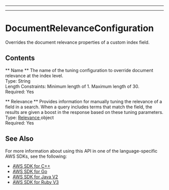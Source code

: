 --------

--------

# DocumentRelevanceConfiguration<a name="API_DocumentRelevanceConfiguration"></a>

Overrides the document relevance properties of a custom index field\.

## Contents<a name="API_DocumentRelevanceConfiguration_Contents"></a>

 ** Name **   <a name="Kendra-Type-DocumentRelevanceConfiguration-Name"></a>
The name of the tuning configuration to override document relevance at the index level\.  
Type: String  
Length Constraints: Minimum length of 1\. Maximum length of 30\.  
Required: Yes

 ** Relevance **   <a name="Kendra-Type-DocumentRelevanceConfiguration-Relevance"></a>
Provides information for manually tuning the relevance of a field in a search\. When a query includes terms that match the field, the results are given a boost in the response based on these tuning parameters\.  
Type: [ Relevance ](API_Relevance.md) object  
Required: Yes

## See Also<a name="API_DocumentRelevanceConfiguration_SeeAlso"></a>

For more information about using this API in one of the language\-specific AWS SDKs, see the following:
+  [ AWS SDK for C\+\+](https://docs.aws.amazon.com/goto/SdkForCpp/kendra-2019-02-03/DocumentRelevanceConfiguration) 
+  [ AWS SDK for Go](https://docs.aws.amazon.com/goto/SdkForGoV1/kendra-2019-02-03/DocumentRelevanceConfiguration) 
+  [ AWS SDK for Java V2](https://docs.aws.amazon.com/goto/SdkForJavaV2/kendra-2019-02-03/DocumentRelevanceConfiguration) 
+  [ AWS SDK for Ruby V3](https://docs.aws.amazon.com/goto/SdkForRubyV3/kendra-2019-02-03/DocumentRelevanceConfiguration) 